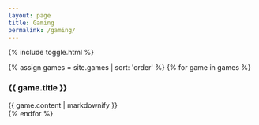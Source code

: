 ```yaml
---
layout: page
title: Gaming
permalink: /gaming/
---
```

{% include toggle.html %}

{% assign games = site.games | sort: 'order' %}
{% for game in games %}
<div class="toggle-enabled">
<h3>{{ game.title }}</h3>
{{ game.content | markdownify }}
</div>
{% endfor %}